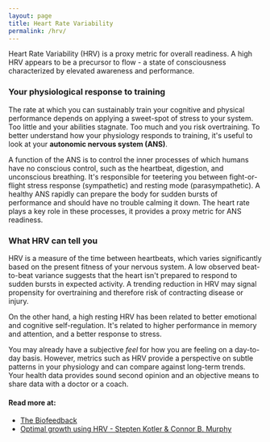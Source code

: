 ```yaml
---
layout: page
title: Heart Rate Variability
permalink: /hrv/
---
```


Heart Rate Variability (HRV) is a proxy metric for overall readiness. A high HRV appears to be a precursor to flow - a state of consciousness characterized by elevated awareness and performance.

### Your physiological response to training

The rate at which you can sustainably train your cognitive and physical performance depends on applying a sweet-spot of stress to your system. Too little and your abilities stagnate. Too much and you risk overtraining. To better understand how your physiology responds to training, it's useful to look at your **autonomic nervous system (ANS)**. 

A function of the ANS is to control the inner processes of which humans have no conscious control, such as the heartbeat, digestion, and unconscious breathing. It's responsible for teetering you between fight-or-flight stress response (sympathetic) and resting mode (parasympathetic). A healthy ANS rapidly can prepare the body for sudden bursts of performance and should have no trouble calming it down. The heart rate plays a key role in these processes, it provides a proxy metric for ANS readiness.

### What HRV can tell you

HRV is a measure of the time between heartbeats, which varies significantly based on the present fitness of your nervous system. A low observed beat-to-beat variance suggests that the heart isn't prepared to respond to sudden bursts in expected activity. A trending reduction in HRV may signal propensity for overtraining and therefore risk of contracting disease or injury.

On the other hand, a high resting HRV has been related to better emotional and cognitive self-regulation. It's related to higher performance in memory and attention, and a better response to stress.

You may already have a subjective *feel* for how you are feeling on a day-to-day basis. However, metrics such as HRV provide a perspective on subtle patterns in your physiology and can compare against long-term trends. Your health data provides sound second opinion and an objective means to share data with a doctor or a coach. 

#### Read more at: 
* [The Biofeedback](https://thebiofeedback.com/flow-hrv-monitor-biofeedback/)
* [Optimal growth using HRV - Stepten Kotler & Connor B. Murphy](https://www.linkedin.com/pulse/optimal-growth-using-heart-rate-variability-steven-kotler-1c/)
